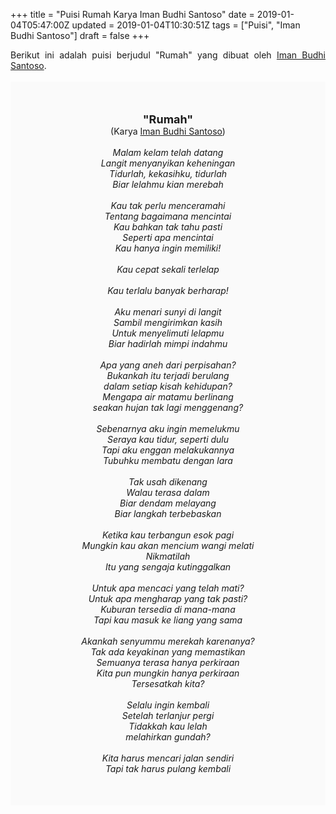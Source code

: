 +++
title = "Puisi Rumah Karya Iman Budhi Santoso"
date = 2019-01-04T05:47:00Z
updated = 2019-01-04T10:30:51Z
tags = ["Puisi", "Iman Budhi Santoso"]
draft = false
+++

<div dir="ltr" style="text-align: left;" trbidi="on"><div style="text-align: justify;">Berikut ini adalah puisi berjudul "Rumah" yang dibuat oleh <a href="https://id.wikipedia.org/wiki/Iman_Budhi_Santosa" target="_blank">Iman Budhi Santoso</a>.</div><br /><div style="background: #FAFAFA; font-size: 14px; height: auto; margin: 0 auto; padding: 50px; text-align: center; width: auto;"><span style="font-size: 18px;"><b>"Rumah"</b></span><br />(Karya <a href="https://www.sekata.web.id/tags/iman-budhi-santosa" target="_blank">Iman Budhi Santoso</a>)<br /><br /><i>Malam kelam telah datang<br />Langit menyanyikan keheningan<br />Tidurlah, kekasihku, tidurlah<br />Biar lelahmu kian merebah<br /><br />Kau tak perlu menceramahi<br />Tentang bagaimana mencintai<br />Kau bahkan tak tahu pasti<br />Seperti apa mencintai<br />Kau hanya ingin memiliki!<br /><br />Kau cepat sekali terlelap<br /><br />Kau terlalu banyak berharap!<br /><br />Aku menari sunyi di langit<br />Sambil mengirimkan kasih<br />Untuk menyelimuti lelapmu<br />Biar hadirlah mimpi indahmu<br /><br />Apa yang aneh dari perpisahan?<br />Bukankah itu terjadi berulang<br />dalam setiap kisah kehidupan?<br />Mengapa air matamu berlinang<br />seakan hujan tak lagi menggenang?<br /><br />Sebenarnya aku ingin memelukmu<br />Seraya kau tidur, seperti dulu<br />Tapi aku enggan melakukannya<br />Tubuhku membatu dengan lara<br /><br />Tak usah dikenang<br />Walau terasa dalam<br />Biar dendam melayang<br />Biar langkah terbebaskan<br /><br />Ketika kau terbangun esok pagi<br />Mungkin kau akan mencium wangi melati<br />Nikmatilah<br />Itu yang sengaja kutinggalkan<br /><br />Untuk apa mencaci yang telah mati?<br />Untuk apa mengharap yang tak pasti?<br />Kuburan tersedia di mana-mana<br />Tapi kau masuk ke liang yang sama<br /><br />Akankah senyummu merekah karenanya?<br />Tak ada keyakinan yang memastikan<br />Semuanya terasa hanya perkiraan<br />Kita pun mungkin hanya perkiraan<br />Tersesatkah kita?<br /><br />Selalu ingin kembali<br />Setelah terlanjur pergi<br />Tidakkah kau lelah<br />melahirkan gundah?<br /><br />Kita harus mencari jalan sendiri<br />Tapi tak harus pulang kembali<br /></i> </div></div>
